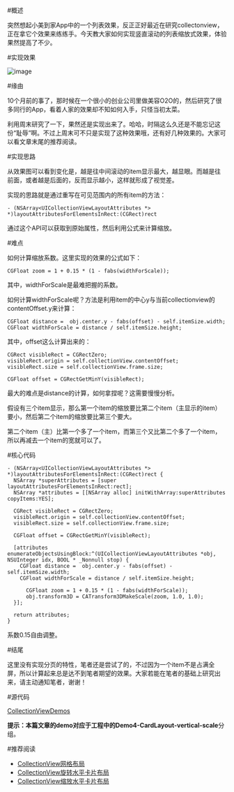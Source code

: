 #概述

突然想起小美到家App中的一个列表效果，反正正好最近在研究collectonview，正在拿它个效果来练练手。今天教大家如何实现竖直滚动的列表缩放式效果，体验果然提高了不少。

#实现效果

![image](http://www.henishuo.com/wp-content/uploads/2016/03/vcardscale.gif)

#缘由

10个月前的事了，那时候在一个很小的创业公司里做美容O2O的，然后研究了很多同行的App，看着人家的效果却不知如何入手，只怪当初太菜。

利用周末研究了一下，果然还是实现出来了。哈哈，时隔这么久还是不能忘记这份“耻辱”啊。不过上周末可不只是实现了这种效果哦，还有好几种效果的。大家可以看文章末尾的推荐阅读。

#实现思路

从效果图可以看到变化是，越是往中间滚动的item显示最大，越显眼。而越是往前面，或者越是后面的，反而显示越小，这样就形成了视觉差。

实现的思路就是通过重写在可见范围内的所有item的方法：

```
- (NSArray<UICollectionViewLayoutAttributes *> *)layoutAttributesForElementsInRect:(CGRect)rect
```

通过这个API可以获取到原始属性，然后利用公式来计算缩放。

#难点

如何计算缩放系数。这里实现的效果的公式如下：

```
CGFloat zoom = 1 + 0.15 * (1 - fabs(widthForScale));
```

其中，widthForScale是最难把握的系数。

如何计算widthForScale呢？方法是利用item的中心y与当前collectionview的contentOffset.y来计算：

```
CGFloat distance =  obj.center.y - fabs(offset) - self.itemSize.width;
CGFloat widthForScale = distance / self.itemSize.height;
```

其中，offset这么计算出来的：

```
CGRect visibleRect = CGRectZero;
visibleRect.origin = self.collectionView.contentOffset;
visibleRect.size = self.collectionView.frame.size;
  
CGFloat offset = CGRectGetMinY(visibleRect);
```

最大的难点是distance的计算，如何拿捏呢？这需要慢慢分析。

假设有三个item显示，那么第一个item的缩放要比第二个item（主显示的item）要小，然后第二个item的缩放要比第三个要大。

第二个item（主）比第一个多了一个item，而第三个又比第二个多了一个item，所以再减去一个item的宽就可以了。

#核心代码

```
- (NSArray<UICollectionViewLayoutAttributes *> *)layoutAttributesForElementsInRect:(CGRect)rect {
  NSArray *superAttributes = [super layoutAttributesForElementsInRect:rect];
  NSArray *attributes = [[NSArray alloc] initWithArray:superAttributes copyItems:YES];
  
  CGRect visibleRect = CGRectZero;
  visibleRect.origin = self.collectionView.contentOffset;
  visibleRect.size = self.collectionView.frame.size;
  
  CGFloat offset = CGRectGetMinY(visibleRect);
  
  [attributes enumerateObjectsUsingBlock:^(UICollectionViewLayoutAttributes *obj, NSUInteger idx, BOOL * _Nonnull stop) {
    CGFloat distance =  obj.center.y - fabs(offset) - self.itemSize.width;
    CGFloat widthForScale = distance / self.itemSize.height;
    
      CGFloat zoom = 1 + 0.15 * (1 - fabs(widthForScale));
      obj.transform3D = CATransform3DMakeScale(zoom, 1.0, 1.0);
  }];
 
  return attributes;
}
```

系数0.15自由调整。

#结尾

这里没有实现分页的特性，笔者还是尝试了的，不过因为一个item不是占满全屏，所以计算起来总是达不到笔者期望的效果。大家若能在笔者的基础上研究出来，请主动通知笔者，谢谢！

#源代码

[CollectionViewDemos](https://github.com/CoderJackyHuang/CollectionViewDemos)

**提示：**本篇文章的demo对应于工程中的**Demo4-CardLayout-vertical-scale**分组。


#推荐阅读

* [CollectionView网格布局](http://www.henishuo.com/collectionview-grid-layout/)
* [CollectionView旋转水平卡片布局](http://www.henishuo.com/collectiontion-card-layout/)
* [CollectionView缩放水平卡片布局](http://www.henishuo.com/collectionview-flowlayout-card-scale/)


